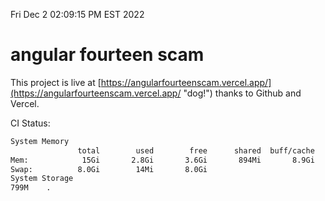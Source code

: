 Fri Dec  2 02:09:15 PM EST 2022

# angular fourteen scam


This project is live at [https://angularfourteenscam.vercel.app/](https://angularfourteenscam.vercel.app/ "dog!") thanks to Github and Vercel.

CI Status: 

```bash
System Memory
               total        used        free      shared  buff/cache   available
Mem:            15Gi       2.8Gi       3.6Gi       894Mi       8.9Gi        11Gi
Swap:          8.0Gi        14Mi       8.0Gi
System Storage
799M	.
```
```bash
